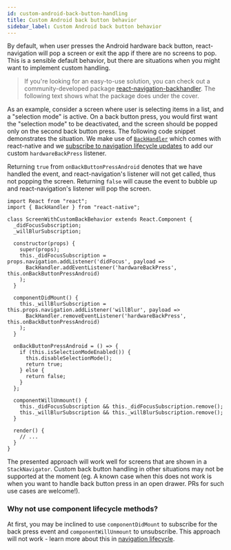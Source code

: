 ```yaml
---
id: custom-android-back-button-handling
title: Custom Android back button behavior
sidebar_label: Custom Android back button behavior
---
```


By default, when user presses the Android hardware back button, react-navigation will pop a screen or exit the app if there are no screens to pop. This is a sensible default behavior, but there are situations when you might want to implement custom handling.

> If you're looking for an easy-to-use solution, you can check out a community-developed package [react-navigation-backhandler](https://github.com/vonovak/react-navigation-backhandler). The following text shows what the package does under the cover.

As an example, consider a screen where user is selecting items in a list, and a "selection mode" is active. On a back button press, you would first want the "selection mode" to be deactivated, and the screen should be popped only on the second back button press. The following code snippet demonstrates the situation. We make use of [`BackHandler`](https://facebook.github.io/react-native/docs/backhandler.html) which comes with react-native and we [subscribe to navigation lifecycle updates](navigation-prop.html#addlistener-subscribe-to-updates-to-navigation-lifecycle) to add our custom `hardwareBackPress` listener.

Returning `true` from `onBackButtonPressAndroid` denotes that we have handled the event, and react-navigation's listener will not get called, thus not popping the screen. Returning `false` will cause the event to bubble up and react-navigation's listener will pop the screen.

```
import React from "react";
import { BackHandler } from "react-native";

class ScreenWithCustomBackBehavior extends React.Component {
  _didFocusSubscription;
  _willBlurSubscription;
  
  constructor(props) {
    super(props);
    this._didFocusSubscription = props.navigation.addListener('didFocus', payload =>
      BackHandler.addEventListener('hardwareBackPress', this.onBackButtonPressAndroid)
    );
  }

  componentDidMount() {
    this._willBlurSubscription = this.props.navigation.addListener('willBlur', payload =>
      BackHandler.removeEventListener('hardwareBackPress', this.onBackButtonPressAndroid)
    );
  }

  onBackButtonPressAndroid = () => {
    if (this.isSelectionModeEnabled()) {
      this.disableSelectionMode();
      return true;
    } else {
      return false;
    }
  };

  componentWillUnmount() {
    this._didFocusSubscription && this._didFocusSubscription.remove();
    this._willBlurSubscription && this._willBlurSubscription.remove();
  }

  render() {
    // ...
  }
}
```

The presented approach will work well for screens that are shown in a `StackNavigator`. Custom back button handling in other situations may not be supported at the moment (eg. A known case when this does not work is when you want to handle back button press in an open drawer. PRs for such use cases are welcome!).

### Why not use component lifecycle methods?

At first, you may be inclined to use `componentDidMount` to subscribe for the back press event and `componentWillUnmount` to unsubscribe. This approach will not work - learn more about this in [navigation lifecycle](navigation-lifecycle.html).
